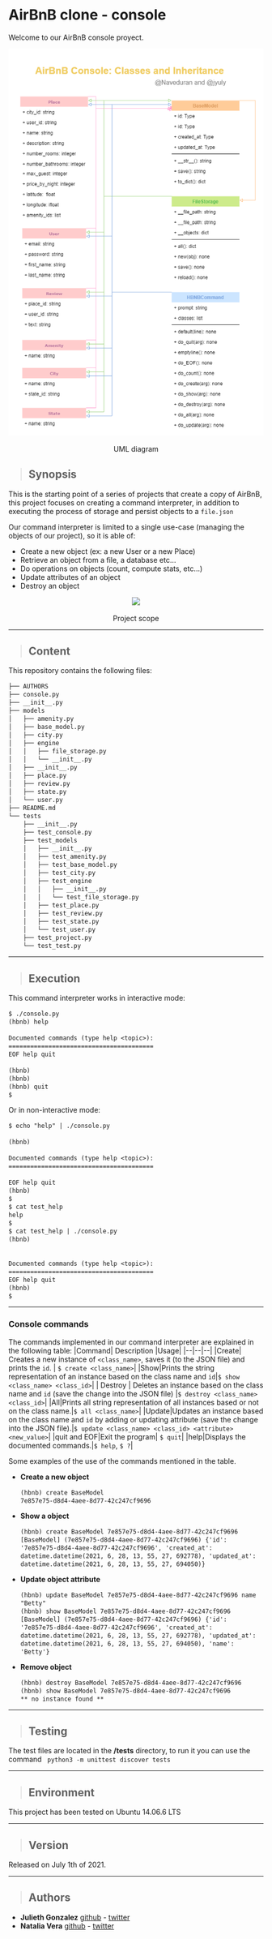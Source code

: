 # AirBnB clone - console
Welcome to our AirBnB console proyect.


<div align="center">
<img src="UMLdiagram.png"/>
<p>UML diagram</p>
</div>

> ## Synopsis


This is the starting point of a series of projects that create a copy of AirBnB, this project focuses on creating a command interpreter, in addition to executing the process of storage and persist objects to a `file.json`

Our command interpreter is limited to a single use-case (managing the objects of our project), so it is able of:
-   Create a new object (ex: a new User or a new Place)
-   Retrieve an object from a file, a database etc…
-   Do operations on objects (count, compute stats, etc…)
-   Update attributes of an object
-   Destroy an object

<div align="center">
<img src="https://pbs.twimg.com/media/E5OfUqaX0AIQ-WK?format=jpg&name=small"/>
<p>Project scope</p>
</div>


---------------------------------------------------------
>## Content
This repository contains the following files:

```
├── AUTHORS
├── console.py
├── __init__.py
├── models
│   ├── amenity.py
│   ├── base_model.py
│   ├── city.py
│   ├── engine
│   │   ├── file_storage.py
│   │   └── __init__.py
│   ├── __init__.py
│   ├── place.py
│   ├── review.py
│   ├── state.py
│   └── user.py
├── README.md
└── tests
    ├── __init__.py
    ├── test_console.py
    ├── test_models
    │   ├── __init__.py
    │   ├── test_amenity.py
    │   ├── test_base_model.py
    │   ├── test_city.py
    │   ├── test_engine
    │   │   ├── __init__.py
    │   │   └── test_file_storage.py
    │   ├── test_place.py
    │   ├── test_review.py
    │   ├── test_state.py
    │   └── test_user.py
    ├── test_project.py
    └── test_test.py
 ```

--------------------------------------------------
>## Execution
This command interpreter works in interactive mode:
```
$ ./console.py
(hbnb) help

Documented commands (type help <topic>):
========================================
EOF help quit

(hbnb)
(hbnb)
(hbnb) quit
$
```
Or in non-interactive mode:
```
$ echo "help" | ./console.py

(hbnb)

Documented commands (type help <topic>):
========================================

EOF help quit
(hbnb)
$
$ cat test_help
help
$
$ cat test_help | ./console.py
(hbnb)


Documented commands (type help <topic>):
========================================
EOF help quit
(hbnb)
$
```
----
### Console commands

The commands implemented in our command interpreter are explained in the following table:
|Command| Description |Usage|
|--|--|--|
|Create| Creates a new instance of `<class_name>`, saves it (to the JSON file) and prints the `id`. | `$ create <class_name>`|
|Show|Prints the string representation of an instance based on the class name and `id`|`$ show <class_name> <class_id>`|
| Destroy | Deletes an instance based on the class name and `id` (save the change into the JSON file) |`$ destroy <class_name> <class_id>`|
|All|Prints all string representation of all instances based or not on the class name.|`$ all <class_name>`|
|Update|Updates an instance based on the class name and `id` by adding or updating attribute (save the change into the JSON file).|`$ update <class_name> <class_id> <attribute> <new_value>`|
|quit and EOF|Exit the program| `$ quit`|
|help|Displays the documented commands.|`$ help`, `$ ?`|


Some examples of the use of the commands mentioned in the table.
- **Create a new object**
  ```
  (hbnb) create BaseModel
  7e857e75-d8d4-4aee-8d77-42c247cf9696
  ```
- **Show a object**
  ```
  (hbnb) create BaseModel 7e857e75-d8d4-4aee-8d77-42c247cf9696
  [BaseModel] (7e857e75-d8d4-4aee-8d77-42c247cf9696) {'id': '7e857e75-d8d4-4aee-8d77-42c247cf9696', 'created_at': datetime.datetime(2021, 6, 28, 13, 55, 27, 692778), 'updated_at': datetime.datetime(2021, 6, 28, 13, 55, 27, 694050)}
  ```

- **Update object attribute**
  ```
  (hbnb) update BaseModel 7e857e75-d8d4-4aee-8d77-42c247cf9696 name "Betty"
  (hbnb) show BaseModel 7e857e75-d8d4-4aee-8d77-42c247cf9696
  [BaseModel] (7e857e75-d8d4-4aee-8d77-42c247cf9696) {'id': '7e857e75-d8d4-4aee-8d77-42c247cf9696', 'created_at': datetime.datetime(2021, 6, 28, 13, 55, 27, 692778), 'updated_at': datetime.datetime(2021, 6, 28, 13, 55, 27, 694050), 'name': 'Betty'}
  ```
- **Remove object**
  ```
  (hbnb) destroy BaseModel 7e857e75-d8d4-4aee-8d77-42c247cf9696
  (hbnb) show BaseModel 7e857e75-d8d4-4aee-8d77-42c247cf9696
  ** no instance found **
  ```
----
>## Testing
The test files are located in the **/tests** directory, to run it you can use the command
` python3 -m unittest discover tests`

----
>## Environment
This project has been tested on Ubuntu 14.06.6 LTS

----
>## Version
Released on July 1th of 2021.

---
>## Authors
-  **Julieth Gonzalez** [github](https://github.com/jyuly12)  - [twitter](https://twitter.com/jyuly12)
-  **Natalia Vera**  [github](https://github.com/Naveduran)  -  [twitter](https://twitter.com/NaVeDuran1)
